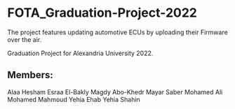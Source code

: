 # FOTA_Graduation-Project-2022
The project features updating automotive ECUs by uploading their Firmware over the air.

Graduation Project for Alexandria University 2022.

## Members:
Alaa Hesham
Esraa El-Bakly
Magdy Abo-Khedr
Mayar Saber
Mohamed Ali
Mohamed Mahmoud
Yehia Ehab
Yehia Shahin
